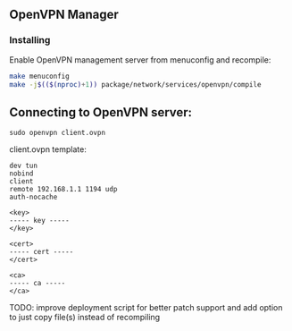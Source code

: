 ## OpenVPN Manager
### Installing

Enable OpenVPN management server from menuconfig and recompile:
```bash
make menuconfig
make -j$(($(nproc)+1)) package/network/services/openvpn/compile
```
## Connecting to OpenVPN server:
```
sudo openvpn client.ovpn
```

client.ovpn template:
```
dev tun
nobind
client
remote 192.168.1.1 1194 udp
auth-nocache

<key>
----- key -----
</key>

<cert>
----- cert -----
</cert>

<ca>
----- ca -----
</ca>
```

TODO: improve deployment script for better patch support and add option to just copy file(s) instead of recompiling